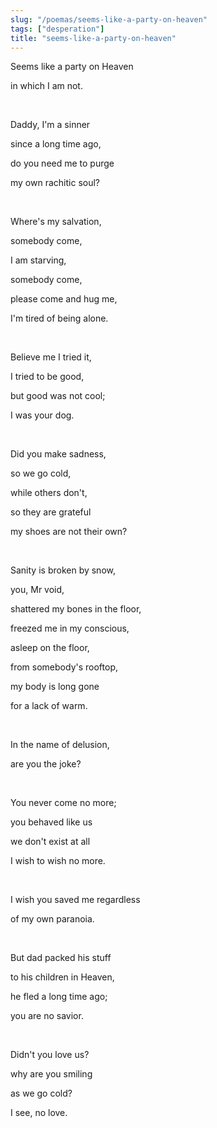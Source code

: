 ```yaml
---
slug: "/poemas/seems-like-a-party-on-heaven"
tags: ["desperation"]
title: "seems-like-a-party-on-heaven"
---
```

Seems like a party on Heaven

in which I am not.

&nbsp;

Daddy, I'm a sinner

since a long time ago,

do you need me to purge

my own rachitic soul?

&nbsp;

Where's my salvation,

somebody come,

I am starving,

somebody come,

please come and hug me,

I'm tired of being alone.

&nbsp;

Believe me I tried it,

I tried to be good,

but good was not cool;

I was your dog.

&nbsp;

Did you make sadness,

so we go cold,

while others don't,

so they are grateful

my shoes are not their own?

&nbsp;

Sanity is broken by snow,

you, Mr void,

shattered my bones in the floor,

freezed me in my conscious,

asleep on the floor,

from somebody's rooftop,

my body is long gone

for a lack of warm.

&nbsp;

In the name of delusion,

are you the joke?

&nbsp;

You never come no more;

you behaved like us

we don't exist at all

I wish to wish no more.

&nbsp;

I wish you saved me regardless

of my own paranoia.

&nbsp;

But dad packed his stuff

to his children in Heaven,

he fled a long time ago;

you are no savior.

&nbsp;

Didn't you love us?

why are you smiling

as we go cold?

I see, no love.